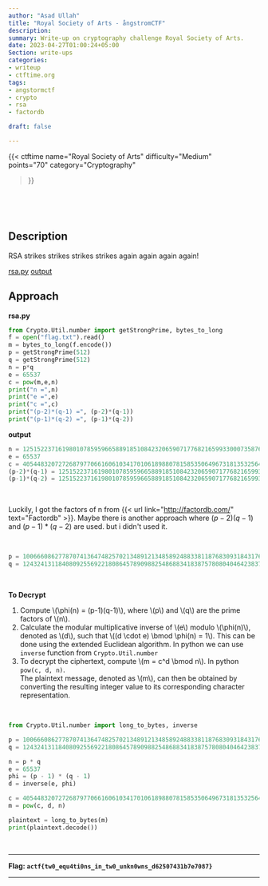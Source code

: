 ```yaml
---
author: "Asad Ullah"
title: "Royal Society of Arts - ångstromCTF"
description: 
summary: Write-up on cryptography challenge Royal Society of Arts.
date: 2023-04-27T01:00:24+05:00
Section: write-ups
categories:
- writeup
- ctftime.org
tags:
- angstormctf
- crypto
- rsa
- factordb

draft: false

---
```


{{< 
ctftime 
name="Royal Society of Arts" 
difficulty="Medium"  
points="70"
category="Cryptography"
>}}

&nbsp;

&nbsp;

## Description

RSA strikes strikes strikes strikes again again again again!

[rsa.py](https://files.actf.co/b41e4a18e2caac4975cd7b50a6527ba2b9f35056056bd89ba9bcd5c54f0251ab/rsa.py) [output](https://files.actf.co/e326e28dd98d3b38e06d63f96d3d7945bb294d605c2dcb1cc8ddc442f92c0a0b/out.txt)


## Approach

**rsa.py**

```python
from Crypto.Util.number import getStrongPrime, bytes_to_long
f = open("flag.txt").read()
m = bytes_to_long(f.encode())
p = getStrongPrime(512)
q = getStrongPrime(512)
n = p*q
e = 65537
c = pow(m,e,n)
print("n =",n)
print("e =",e)
print("c =",c)
print("(p-2)*(q-1) =", (p-2)*(q-1))
print("(p-1)*(q-2) =", (p-1)*(q-2))
```

**output**

```python
n = 125152237161980107859596658891851084232065907177682165993300073587653109353529564397637482758441209445085460664497151026134819384539887509146955251284230158509195522123739130077725744091649212709410268449632822394998403777113982287135909401792915941770405800840172214125677106752311001755849804716850482011237
e = 65537
c = 40544832072726879770661606103417010618988078158535064967318135325645800905492733782556836821807067038917156891878646364780739241157067824416245546374568847937204678288252116089080688173934638564031950544806463980467254757125934359394683198190255474629179266277601987023393543376811412693043039558487983367289
(p-2)*(q-1) = 125152237161980107859596658891851084232065907177682165993300073587653109353529564397637482758441209445085460664497151026134819384539887509146955251284230125943565148141498300205893475242956903188936949934637477735897301870046234768439825644866543391610507164360506843171701976641285249754264159339017466738250
(p-1)*(q-2) = 125152237161980107859596658891851084232065907177682165993300073587653109353529564397637482758441209445085460664497151026134819384539887509146955251284230123577760657520479879758538312798938234126141096433998438004751495264208294710150161381066757910797946636886901614307738041629014360829994204066455759806614
```

&nbsp;

Luckily, I got the factors of n from {{< url link="http://factordb.com/" text="Factordb" >}}. Maybe there is another approach where $(p-2)(q-1)$ and $(p-1)*(q-2)$ are used. but i didn't used it.

&nbsp;

```python
p = 10066608627787074136474825702134891213485892488338118768309318431767076602486802139831042195689782446036335353380696670398366251621025771896701757102780451
q = 12432413118408092556922180864578909882548688341838757808040464238372914542545091804094841981170595006563808958609560634333378522509950041851974318809712087
```

&nbsp;

**To Decrypt**

1. Compute \\(\phi(n) = (p-1)(q-1)\\), where \\(p\\) and \\(q\\) are the prime factors of \\(n\\).
2. Calculate the modular multiplicative inverse of \\(e\\) modulo \\(\phi(n)\\), denoted as \\(d\\), such that \\((d \cdot e) \bmod \phi(n) = 1\\). This can be done using the extended Euclidean algorithm. In python we can use `inverse` function from `Crypto.Util.number`
3. To decrypt the ciphertext, compute \\(m = c^d \bmod n\\). In python `pow(c, d, n)`.  
The plaintext message, denoted as \\(m\\), can then be obtained by converting the resulting integer value to its corresponding character representation.

&nbsp;

```python
from Crypto.Util.number import long_to_bytes, inverse

p = 10066608627787074136474825702134891213485892488338118768309318431767076602486802139831042195689782446036335353380696670398366251621025771896701757102780451
q = 12432413118408092556922180864578909882548688341838757808040464238372914542545091804094841981170595006563808958609560634333378522509950041851974318809712087

n = p * q
e = 65537
phi = (p - 1) * (q - 1)
d = inverse(e, phi)

c = 40544832072726879770661606103417010618988078158535064967318135325645800905492733782556836821807067038917156891878646364780739241157067824416245546374568847937204678288252116089080688173934638564031950544806463980467254757125934359394683198190255474629179266277601987023393543376811412693043039558487983367289
m = pow(c, d, n)

plaintext = long_to_bytes(m)
print(plaintext.decode())
```

&nbsp;

---

**Flag:  `actf{tw0_equ4ti0ns_in_tw0_unkn0wns_d62507431b7e7087}`**

---

&nbsp;

&nbsp;
